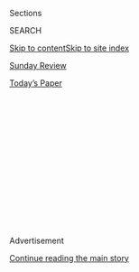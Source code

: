 <div id="app">

<div>

<div>

<div>

<div class="NYTAppHideMasthead css-1q2w90k e1suatyy0">

<div class="section css-ui9rw0 e1suatyy2">

<div class="css-eph4ug er09x8g0">

<div class="css-6n7j50">

</div>

<span class="css-1dv1kvn">Sections</span>

<div class="css-10488qs">

<span class="css-1dv1kvn">SEARCH</span>

</div>

[Skip to content](#site-content)[Skip to site index](#site-index)

</div>

<div id="masthead-section-label" class="css-1wr3we4 eaxe0e00">

[Sunday Review](https://www.nytimes.com/section/opinion/sunday)

</div>

<div class="css-10698na e1huz5gh0">

</div>

</div>

<div id="masthead-bar-one" class="section hasLinks css-15hmgas e1csuq9d3">

<div class="css-uqyvli e1csuq9d0">

</div>

<div class="css-1uqjmks e1csuq9d1">

</div>

<div class="css-9e9ivx">

[](https://myaccount.nytimes.com/auth/login?response_type=cookie&client_id=vi)

</div>

<div class="css-1bvtpon e1csuq9d2">

[Today’s Paper](https://www.nytimes.com/section/todayspaper)

</div>

</div>

</div>

</div>

<div data-aria-hidden="false">

<div id="site-content" role="main">

<div>

<div class="css-1aor85t" style="opacity:0.000000001;z-index:-1;visibility:hidden">

<div class="css-1hqnpie">

<div class="css-epjblv">

<span class="css-17xtcya">[Sunday
Review](/section/opinion/sunday)</span><span class="css-x15j1o">|</span><span class="css-fwqvlz">An
Anti-Trump Slam Dunk</span>

</div>

<div class="css-k008qs">

<div class="css-1iwv8en">

<span class="css-18z7m18"></span>

<div>

</div>

</div>

<span class="css-1n6z4y">https://nyti.ms/37rTf2a</span>

<div class="css-1705lsu">

<div class="css-4xjgmj">

<div class="css-4skfbu" role="toolbar" data-aria-label="Social Media Share buttons, Save button, and Comments Panel with current comment count" data-testid="share-tools">

  - 
  - 
  - 
  - 
    
    <div class="css-6n7j50">
    
    </div>

  - 
  - 

</div>

</div>

</div>

</div>

</div>

</div>

<div id="NYT_TOP_BANNER_REGION" class="css-13pd83m">

</div>

<div id="top-wrapper" class="css-1sy8kpn">

<div id="top-slug" class="css-l9onyx">

Advertisement

</div>

[Continue reading the main story](#after-top)

<div class="ad top-wrapper" style="text-align:center;height:100%;display:block;min-height:250px">

<div id="top" class="place-ad" data-position="top" data-size-key="top">

</div>

</div>

<div id="after-top">

</div>

</div>

<div>

<div class="css-v5btjw etb61u70">

<div class="css-v05ibm etb61u71">

[Opinion](/section/opinion)

</div>

</div>

<div id="sponsor-wrapper" class="css-1hyfx7x">

<div id="sponsor-slug" class="css-19vbshk">

Supported by

</div>

[Continue reading the main story](#after-sponsor)

<div id="sponsor" class="ad sponsor-wrapper" style="text-align:center;height:100%;display:block">

</div>

<div id="after-sponsor">

</div>

</div>

<div class="css-186x18t">

</div>

<div class="css-1vkm6nb ehdk2mb0">

# An Anti-Trump Slam Dunk

</div>

On the issue of race, America’s Coach boxes out America’s Cretin.

<div class="css-18e8msd">

<div class="css-vp77d3 epjyd6m0">

<div class="css-1p10dcb ey68jwv0" data-aria-hidden="true">

[![Maureen
Dowd](https://static01.nyt.com/images/2018/04/02/opinion/maureen-dowd/maureen-dowd-thumbLarge.png
"Maureen Dowd")](https://www.nytimes.com/by/maureen-dowd)

</div>

<div class="css-1baulvz">

By [<span class="css-1baulvz last-byline" itemprop="name">Maureen
Dowd</span>](https://www.nytimes.com/by/maureen-dowd)

<div class="css-8atqhb">

Opinion Columnist

</div>

</div>

</div>

  - June 13, 2020

  - 
    
    <div class="css-4xjgmj">
    
    <div class="css-pvvomx" role="toolbar" data-aria-label="Social Media Share buttons, Save button, and Comments Panel with current comment count" data-testid="share-tools">
    
      - 
      - 
      - 
      - 
        
        <div class="css-6n7j50">
        
        </div>
    
      - 
      - 
    
    </div>
    
    </div>

</div>

<div class="css-79elbk" data-testid="photoviewer-wrapper">

<div class="css-z3e15g" data-testid="photoviewer-wrapper-hidden">

</div>

<div class="css-1a48zt4 ehw59r15" data-testid="photoviewer-children">

![<span class="css-16f3y1r e13ogyst0" data-aria-hidden="true">Gregg
Popovich, head coach of the San Antonio
Spurs.</span><span class="css-cnj6d5 e1z0qqy90" itemprop="copyrightHolder"><span class="css-1ly73wi e1tej78p0">Credit...</span><span><span>Christian
Petersen/Getty
Images</span></span></span>](https://static01.nyt.com/images/2020/06/14/opinion/sunday/14Dowd/14Dowd-articleLarge.jpg?quality=75&auto=webp&disable=upscale)

</div>

</div>

</div>

<div class="section meteredContent css-1r7ky0e" name="articleBody" itemprop="articleBody">

<div class="css-1fanzo5 StoryBodyCompanionColumn">

<div class="css-53u6y8">

WASHINGTON — “Shut up and dribble.”

Those four words sum up the attitude of Donald Trump and his acolytes
toward athletes who speak out when the president uses sports to foment
racial animosity and rile up his base.

LeBron James, [who has a new
group](https://www.nytimes.com/2020/06/10/us/politics/lebron-james-voting-rights.html)
with other sports stars designed to protect and inspire the black vote,
dunked on Laura Ingraham the other week. [He
tweeted](https://twitter.com/KingJames/status/1268616817544531969): “If
you still haven’t figured out why the protesting is going on. Why we’re
acting as we are,” it’s because of the utter fatigue with disparities
such as this: Back when King James told ESPN in 2018 that Trump did not
care about the people, comparing him to a bad coach, Ingraham commanded
him to “Shut up and dribble.”

But Ingraham reacted quite differently to Drew Brees’s recent comment
([since rescinded](https://www.instagram.com/p/CBE4y_9Hj2S/)) that he
would “never agree with anybody disrespecting the flag,” when asked
whether players should kneel this season. “He’s allowed to have his view
about what kneeling and the flag means to him,” the Fox anchor said.

The [classic 1968 Esquire
cover](https://classic.esquire.com/article/1968/4/1/muhammad-ali) of
Muhammad Ali shot through with arrows comes to mind as we watch the
dynamic between sports and politics become more torrid in this season of
racial pain and introspection. The two indelible images of this American
chapter are a quarterback kneeling on the turf to protest police
brutality and a policeman kneeling on a man’s neck in a rancid display
of that brutality. (Trump’s new campaign ad mocks Joe Biden for
kneeling.)

</div>

</div>

<div class="css-1fanzo5 StoryBodyCompanionColumn">

<div class="css-53u6y8">

I’ve been trying for three years to talk to Gregg Popovich, the coach of
the San Antonio Spurs and the U.S.A. Olympics basketball team. At 71,
he’s an N.B.A. legend who has long called race “the elephant in the
room” and argued that we are all just an “accident of birth.” He’s a
passionate Trump critic thriving in a red state.

He graduated from the Air Force Academy with a degree in Soviet studies
and a yellow Corvette and toyed with the idea of a career in military
intelligence. He’s a celebrated curmudgeon with sports reporters and an
oenophile.

Raised by a steelworker and a secretary at the Inland plant in Gary,
Ind., Popovich is as open-minded, principled and curious as Trump is
narrow-minded, unprincipled and incurious.

“Pop,” as he’s known, is very private, but he finally agreed to pop off
on a phone call. He wouldn’t pose for a picture, however, explaining
that he should not be the focus.

He has spent 25 years in a dialogue about race with his teams. He took
players to see “Hamilton” on Broadway, Ava DuVernay in L.A., the
African-American Museum in D.C. and the National Civil Rights Museum in
Memphis. He gave players copies of “Between the World and Me,” by
Ta-Nehisi Coates.

</div>

</div>

<div class="css-1fanzo5 StoryBodyCompanionColumn">

<div class="css-53u6y8">

“Especially if you’re a white coach and you’re coaching a group that’s
largely black, you’d better gain their trust, you’d better be genuine,
you’d better understand their situation,” he tells me. “You’d better
understand where they grew up. Maybe there’s a black kid from a prep
school. Maybe there’s another black kid who saw his first murder when he
was 7 years old.”

But in recent calls with the Spurs’ players and staff he has been amazed
at the level of hurt.

“It would bring you to tears,” he says, his voice cracking. “It’s even
deeper than you thought, and that’s what really made me start to think:
You’re a privileged son of a bitch and you still don’t *get* it as much
as you think you do. You gotta work harder. You gotta be more aware. You
gotta be pushed and embarrassed. You’ve gotta call it out.”

He tells of a recent Zoom town hall with Spurs employees. “A black
mother said, ‘My son is angry with me.’ I said, ‘Why?’ and she said,
‘Well, because he’s 16 and I’m basically lying to him and dragging my
feet and giving him excuses because I don’t want to take him down to the
D.M.V. to get his driver’s license because I don’t want him in a car.’
So her own son is angry with her for that but doesn’t realize that she’s
scared to death for him.”

I wonder if the former Air Force officer thinks the law-and-order
militaristic approach can work for Cadet Bone Spurs in the campaign.

“I honestly do,” he says. “I feel badly for the military around Trump
because they’re dealing with the guy who is the poster boy for the
aggrieved wannabe. And he’s taking it out on the world and it’s ruining
our country.”

About Trump’s refusal to consider renaming military installations named
for Confederate leaders, Pop says of U.S. soldiers, “They didn’t go to
war for General Bragg; they went to war for our country.”

About Roger Goodell’s mea culpa that the N.F.L. was wrong for not
listening sooner to players who wanted to speak out and protest — an
apologia he made without mentioning Colin Kaepernick’s name — Popovich
is skeptical.

</div>

</div>

<div class="css-1fanzo5 StoryBodyCompanionColumn">

<div class="css-53u6y8">

“A smart man is running the N.F.L. and he didn’t understand the
difference between the flag and what makes the country great — all the
people who fought to allow Kaepernick to have the right to kneel for
justice,” he says. “The flag is irrelevant. It’s just a symbol that
people glom onto for political reasons, just like Cheney back in the
Iraq war.”

He continues about Goodell: “He got intimidated when Trump jumped on the
kneeling” and “he folded.” Popovich says it is analogous to Republican
lawmakers who support Trump out of fear “that they’ll get tweeted out of
their office and not get elected the next go-round.” Don’t Tom Cotton
and Lindsey Graham have people at home they are embarrassed to look in
the eye, he ponders.

What does he think about the fact that seven N.F.L. owners, including
Jerry Jones and Robert Kraft, each gave a million to Trump’s Inaugural
Committee?

“It’s just hypocritical,” he replies. “It’s incongruent. It doesn’t make
sense. People aren’t blind. Do you go to your staff and your players and
talk about injustices and democracy and how to protest? I don’t get it.
I think they put themselves in a position that’s untenable.”

When he trashed Trump soon after the election, the suits at the Spurs
told him people were turning in their season tickets.

“I just said: ‘I don’t care. If they don’t come, I don’t care. That’s
the way it is,’” he recalls. “From ownership, not one phone call, not
one look, about dialing it back.”

Is he worried about starting to play again on [July 30 at Disney
World](https://www.nytimes.com/2020/06/02/sports/basketball/disney-world-nba-sports-complex.html),
with that other plague still on the loose?

He passes the ball to Adam Silver, the smooth N.B.A. commish.

“Ah, the Covid,” the coach murmurs. “I’m just counting on Adam to make
sure we’re all safe.”

*The Times is committed to publishing* [*a diversity of
letters*](https://www.nytimes.com/2019/01/31/opinion/letters/letters-to-editor-new-york-times-women.html)
*to the editor. We’d like to hear what you think about this or any of
our articles. Here are some*
[*tips*](https://help.nytimes.com/hc/en-us/articles/115014925288-How-to-submit-a-letter-to-the-editor)*.
And here’s our email:*
[*letters@nytimes.com*](mailto:letters@nytimes.com)*.*

*Follow The New York Times Opinion section on*
[*Facebook*](https://www.facebook.com/nytopinion)*,* [*Twitter
(@NYTopinion)*](http://twitter.com/NYTOpinion) *and*
[*Instagram*](https://www.instagram.com/nytopinion/)*.*

</div>

</div>

</div>

<div>

</div>

<div>

</div>

<div>

</div>

<div>

<div id="bottom-wrapper" class="css-1ede5it">

<div id="bottom-slug" class="css-l9onyx">

Advertisement

</div>

[Continue reading the main story](#after-bottom)

<div id="bottom" class="ad bottom-wrapper" style="text-align:center;height:100%;display:block;min-height:90px">

</div>

<div id="after-bottom">

</div>

</div>

</div>

</div>

</div>

## Site Index

<div>

</div>

## Site Information Navigation

  - [© <span>2020</span> <span>The New York Times
    Company</span>](https://help.nytimes.com/hc/en-us/articles/115014792127-Copyright-notice)

<!-- end list -->

  - [NYTCo](https://www.nytco.com/)
  - [Contact
    Us](https://help.nytimes.com/hc/en-us/articles/115015385887-Contact-Us)
  - [Work with us](https://www.nytco.com/careers/)
  - [Advertise](https://nytmediakit.com/)
  - [T Brand Studio](http://www.tbrandstudio.com/)
  - [Your Ad
    Choices](https://www.nytimes.com/privacy/cookie-policy#how-do-i-manage-trackers)
  - [Privacy](https://www.nytimes.com/privacy)
  - [Terms of
    Service](https://help.nytimes.com/hc/en-us/articles/115014893428-Terms-of-service)
  - [Terms of
    Sale](https://help.nytimes.com/hc/en-us/articles/115014893968-Terms-of-sale)
  - [Site Map](https://spiderbites.nytimes.com)
  - [Help](https://help.nytimes.com/hc/en-us)
  - [Subscriptions](https://www.nytimes.com/subscription?campaignId=37WXW)

</div>

</div>

</div>

</div>

